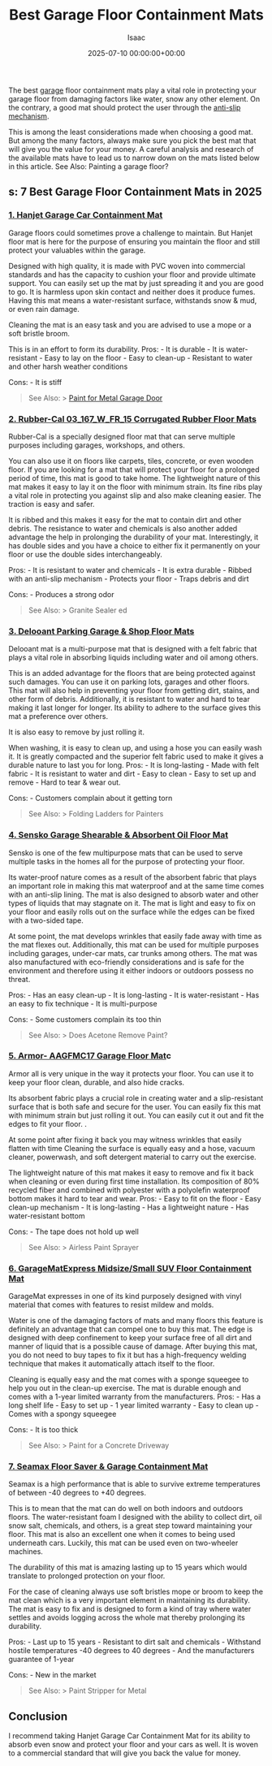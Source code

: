 ﻿---
title: Best Garage Floor Containment Mats
description: The best garage floor containment mats play a vital role in protecting your garage floor from damaging factors like water, snow any other element.
slug: /best-garage-floor-containment-mats/
date: 2025-07-10 00:00:00+00:00
lastmod: 2025-07-10 00:00:00+03:00
author: Isaac
categories:
- Paint
tags:
- paint
- garage
- floor
layout: post
---

The best [garage](https://pestpolicy.com/best-garage-floor-paint/) floor containment mats play a vital role in protecting your garage floor from damaging factors like water, snow any other element. On the contrary, a good mat should protect the user through the [anti-slip mechanism](https://pestpolicy.com/best-automotive-[paint](https://pestpolicy.com/best-paint-for-metal-garage-door/)-for-the-money/).

This is among the least considerations made when choosing a good mat. But among the many factors, always make sure you pick the best mat that will give you the value for your money. A careful analysis and research of the available mats have to lead us to narrow down on the mats listed below in this article. See Also: Painting a garage floor?

##  s: 7 Best Garage Floor Containment Mats in 2025

###  [1. Hanjet Garage Car Containment Mat](https://www.amazon.com/dp/B078YNPW7J/?tag=p-policy-20)

Garage floors could sometimes prove a challenge to maintain. But Hanjet floor mat is here for the purpose of ensuring you maintain the floor and still protect your valuables within the garage.

Designed with high quality, it is made with PVC woven into commercial standards and has the capacity to cushion your floor and provide ultimate support. You can easily set up the mat by just spreading it and you are good to go. It is harmless upon skin contact and neither does it produce fumes. Having this mat means a water-resistant surface, withstands snow & mud, or even rain damage.

Cleaning the mat is an easy task and you are advised to use a mope or a soft bristle broom.

This is in an effort to form its durability. Pros: - It is durable - It is water-resistant - Easy to lay on the floor - Easy to clean-up - Resistant to water and other harsh weather conditions

Cons: - It is stiff

> See Also: > [Paint for Metal Garage Door](https://pestpolicy.com/best-paint-for-metal-garage-door/)

###  [2. Rubber-Cal 03_167_W_FR_15 Corrugated Rubber Floor Mats](https://www.amazon.com/dp/B004N28O3G/?tag=p-policy-20)

Rubber-Cal is a specially designed floor mat that can serve multiple purposes including garages, workshops, and others.

You can also use it on floors like carpets, tiles, concrete, or even wooden floor. If you are looking for a mat that will protect your floor for a prolonged period of time, this mat is good to take home. The lightweight nature of this mat makes it easy to lay it on the floor with minimum strain. Its fine ribs play a vital role in protecting you against slip and also make cleaning easier. The traction is easy and safer.

It is ribbed and this makes it easy for the mat to contain dirt and other debris. The resistance to water and chemicals is also another added advantage the help in prolonging the durability of your mat. Interestingly, it has double sides and you have a choice to either fix it permanently on your floor or use the double sides interchangeably.

Pros: - It is resistant to water and chemicals - It is extra durable - Ribbed with an anti-slip mechanism - Protects your floor - Traps debris and dirt

Cons: - Produces a strong odor

> See Also: > Granite Sealer ed

###  [3. Delooant Parking Garage & Shop Floor Mats](https://www.amazon.com/dp/B07Q7W27ML/?tag=p-policy-20)

Delooant mat is a multi-purpose mat that is designed with a felt fabric that plays a vital role in absorbing liquids including water and oil among others.

This is an added advantage for the floors that are being protected against such damages. You can use it on parking lots, garages and other floors. This mat will also help in preventing your floor from getting dirt, stains, and other form of debris. Additionally, it is resistant to water and hard to tear making it last longer for longer. Its ability to adhere to the surface gives this mat a preference over others.

It is also easy to remove by just rolling it.

When washing, it is easy to clean up, and using a hose you can easily wash it. It is greatly compacted and the superior felt fabric used to make it gives a durable nature to last you for long. Pros: - It is long-lasting - Made with felt fabric - It is resistant to water and dirt - Easy to clean - Easy to set up and remove - Hard to tear & wear out.

Cons: - Customers complain about it getting torn

> See Also: > Folding Ladders for Painters

###  [4. Sensko Garage Shearable & Absorbent Oil Floor Mat](https://www.amazon.com/dp/B07XYF463N/?tag=p-policy-20)

Sensko is one of the few multipurpose mats that can be used to serve multiple tasks in the homes all for the purpose of protecting your floor.

Its water-proof nature comes as a result of the absorbent fabric that plays an important role in making this mat waterproof and at the same time comes with an anti-slip lining. The mat is also designed to absorb water and other types of liquids that may stagnate on it. The mat is light and easy to fix on your floor and easily rolls out on the surface while the edges can be fixed with a two-sided tape.

At some point, the mat develops wrinkles that easily fade away with time as the mat flexes out. Additionally, this mat can be used for multiple purposes including garages, under-car mats, car trunks among others. The mat was also manufactured with eco-friendly considerations and is safe for the environment and therefore using it either indoors or outdoors possess no threat.

Pros: - Has an easy clean-up - It is long-lasting - It is water-resistant - Has an easy to fix technique - It is multi-purpose

Cons: - Some customers complain its too thin

> See Also: > Does Acetone Remove Paint?

###  [5. Armor- AAGFMC17 Garage Floor Mat](https://www.amazon.com/dp/B00HQOQCY6/?tag=p-policy-20)c

Armor all is very unique in the way it protects your floor. You can use it to keep your floor clean, durable, and also hide cracks.

Its absorbent fabric plays a crucial role in creating water and a slip-resistant surface that is both safe and secure for the user. You can easily fix this mat with minimum strain but just rolling it out. You can easily cut it out and fit the edges to fit your floor. .

At some point after fixing it back you may witness wrinkles that easily flatten with time Cleaning the surface is equally easy and a hose, vacuum cleaner, powerwash, and soft detergent material to carry out the exercise.

The lightweight nature of this mat makes it easy to remove and fix it back when cleaning or even during first time installation. Its composition of 80% recycled fiber and combined with polyester with a polyolefin waterproof bottom makes it hard to tear and wear. Pros: - Easy to fit on the floor - Easy clean-up mechanism - It is long-lasting - Has a lightweight nature - Has water-resistant bottom

Cons: - The tape does not hold up well

> See Also: > Airless Paint Sprayer

###  [6. GarageMatExpress Midsize/Small SUV Floor Containment Mat](https://www.amazon.com/dp/B07GXLYH8X/?tag=p-policy-20)

GarageMat expresses in one of its kind purposely designed with vinyl material that comes with features to resist mildew and molds.

Water is one of the damaging factors of mats and many floors this feature is definitely an advantage that can compel one to buy this mat. The edge is designed with deep confinement to keep your surface free of all dirt and manner of liquid that is a possible cause of damage. After buying this mat, you do not need to buy tapes to fix it but has a high-frequency welding technique that makes it automatically attach itself to the floor.

Cleaning is equally easy and the mat comes with a sponge squeegee to help you out in the clean-up exercise. The mat is durable enough and comes with a 1-year limited warranty from the manufacturers. Pros: - Has a long shelf life - Easy to set up - 1 year limited warranty - Easy to clean up - Comes with a spongy squeegee

Cons: - It is too thick

> See Also: > Paint for a Concrete Driveway

###  [7. Seamax Floor Saver & Garage Containment Mat](https://www.amazon.com/dp/B07JN5VZ8G/?tag=p-policy-20)

Seamax is a high performance that is able to survive extreme temperatures of between -40 degrees to +40 degrees.

This is to mean that the mat can do well on both indoors and outdoors floors. The water-resistant foam I designed with the ability to collect dirt, oil snow salt, chemicals, and others, is a great step toward maintaining your floor. This mat is also an excellent one when it comes to being used underneath cars. Luckily, this mat can be used even on two-wheeler machines.

The durability of this mat is amazing lasting up to 15 years which would translate to prolonged protection on your floor.

For the case of cleaning always use soft bristles mope or broom to keep the mat clean which is a very important element in maintaining its durability. The mat is easy to fix and is designed to form a kind of tray where water settles and avoids logging across the whole mat thereby prolonging its durability.

Pros: - Last up to 15 years - Resistant to dirt salt and chemicals - Withstand hostile temperatures -40 degrees to 40 degrees - And the manufacturers guarantee of 1-year

Cons: - New in the market

> See Also: > Paint Stripper for Metal

##  Conclusion

I recommend taking Hanjet Garage Car Containment Mat for its ability to absorb even snow and protect your floor and your cars as well. It is woven to a commercial standard that will give you back the value for money.

